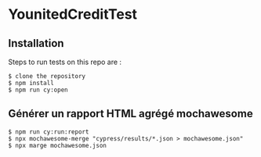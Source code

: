 # YounitedCreditTest
## Installation
Steps to run tests on this repo are :

```
$ clone the repository
$ npm install
$ npm run cy:open
```
## Générer un rapport HTML agrégé mochawesome

```
$ npm run cy:run:report
$ npx mochawesome-merge "cypress/results/*.json > mochawesome.json" 
$ npx marge mochawesome.json

```